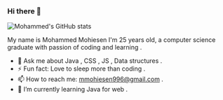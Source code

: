### Hi there 👋

<!--
**mmohiesen96/mmohiesen96** is a ✨ _special_ ✨ repository because its `README.md` (this file) appears on your GitHub profile.

Here are some ideas to get you started:

- 🔭 I’m currently working on ...
- 🌱 I’m currently learning ...
- 👯 I’m looking to collaborate on ...
- 🤔 I’m looking for help with ...
- 💬 Ask me about ...
- 📫 How to reach me: ...
- 😄 Pronouns: ...
- ⚡ Fun fact: ...
-->

![Mohammed's GitHub stats](https://github-readme-stats.vercel.app/api?username=mmohiesen96&show_icons=true&theme=chartreuse-dark)
<!-- [![Top Langs](https://github-readme-stats.vercel.app/api/top-langs/?username=mmohiesen96)](https://github.com/mmohiesen96/github-readme-stats&theme=chartreuse-dark) -->
My name is Mohammed Mohiesen I'm 25 years old, a computer science graduate
with passion of coding and learning .

- 💬 Ask me about Java , CSS , JS , Data structures .
- ⚡ Fun fact: Love to sleep more than coding .
- 📫 How to reach me: mmohiesen996@gmail.com .
- 🌱 I’m currently learning Java for web .
